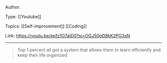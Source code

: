 
Author:

Type: [[Youtube]]

Topics: [[Self-improvement]] [[Coding]]

Link: https://youtu.be/epfz1O7aID0?si=OGJ50oD8kK2PG3sN
___
> Top 1 percent all got a system that allows them to learn efficiently and keep their life organized

